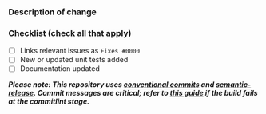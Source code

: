 ### Description of change

<!--
  Briefly describe the change and why it's needed. If it addresses an issue, link it using `Closes #0000` or `Fixes #0000`.
-->

### Checklist (check all that apply)

- [ ] Links relevant issues as `Fixes #0000`
- [ ] New or updated unit tests added
- [ ] Documentation updated

**_Please note: This repository uses [conventional commits](https://www.conventionalcommits.org/en/v1.0.0/) and [semantic-release](https://github.com/semantic-release/semantic-release). Commit messages are critical; refer to [this guide](https://www.git-tower.com/learn/git/faq/edit-fix-commit-message) if the build fails at the commitlint stage._**
